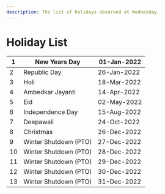 ```yaml
---
description: The list of holidays observed at Wednesday.
---
```


# Holiday List

| 1  | New Years Day         | 01-Jan-2022 |
| -- | --------------------- | ----------- |
| 2  | Republic Day          | 26-Jan-2022 |
| 3  | Holi                  | 18-Mar-2022 |
| 4  | Ambedkar Jayanti      | 14-Apr-2022 |
| 5  | Eid                   | 02-May-2022 |
| 6  | Independence Day      | 15-Aug-2022 |
| 7  | Deepawali             | 24-Oct-2022 |
| 8  | Christmas             | 26-Dec-2022 |
| 9  | Winter Shutdown (PTO) | 27-Dec-2022 |
| 10 | Winter Shutdown (PTO) | 28-Dec-2022 |
| 11 | Winter Shutdown (PTO) | 29-Dec-2022 |
| 12 | Winter Shutdown (PTO) | 30-Dec-2022 |
| 13 | Winter Shutdown (PTO) | 31-Dec-2022 |
